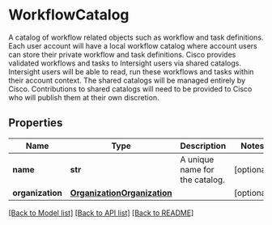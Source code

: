 # WorkflowCatalog

A catalog of workflow related objects such as workflow and task definitions. Each user account will have a local workflow catalog where account users can store their private workflow and task definitions. Cisco provides validated workflows and tasks to Intersight users via shared catalogs. Intersight users will be able to read, run these workflows and tasks within their account context. The shared catalogs will be managed entirely by Cisco. Contributions to shared catalogs will need to be provided to Cisco who will publish them at their own discretion. 
## Properties
Name | Type | Description | Notes
------------ | ------------- | ------------- | -------------
**name** | **str** | A unique name for the catalog.    | [optional] 
**organization** | [**OrganizationOrganization**](.md) |  | [optional] 

[[Back to Model list]](../README.md#documentation-for-models) [[Back to API list]](../README.md#documentation-for-api-endpoints) [[Back to README]](../README.md)


